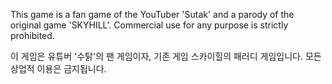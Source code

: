 This game is a fan game of the YouTuber 'Sutak' and a parody of the original game 'SKYHILL'. Commercial use for any purpose is strictly prohibited.

이 게임은 유튜버 '수탉'의 팬 게임이자, 기존 게임 스카이힐의 패러디 게임입니다. 모든 상업적 이용은 금지됩니다.